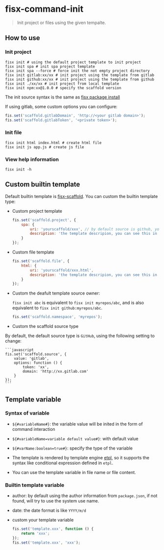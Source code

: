 fisx-command-init
========

> Init project or files using the given tempalte.

## How to use

### Init project

```shell
fisx init # using the default project template to init project
fisx init spa # init spa project template
fisx init spa --force # force init the not empty project directory
fisx init gitlab:xx/xx # init project using the template from gitlab
fisx init github:xx/xx # init project using the template from github
fisx init ./xx/xx # init project from local template
fisx init npm:xx@1.0.0 # specify the scaffold version
```

The init source syntax is the same as [fisx package install](https://github.com/wuhy/fisx-command-install)

If using gitlab, some custom options you can configure:

```javascript
fis.set('scaffold.gitlabDomain', 'http://<your gitlab domain>');
fis.set('scaffold.gitlabToken', '<private token>');
```

### Init file

```shell
fisx init html index.html # create html file
fisx init js app.js # create js file
```
    
### View help information

```shell
fisx init -h
```

## Custom builtin template

Default builtin template is [fisx-scaffold](https://github.com/fisx-scaffold). You can custom the builtin template type:

* Custom project template

    ```javascript
    fis.set('scaffold.project', {
        spa: {
            uri: 'yourscaffold/xxx', // by default source is github, you can use like github:xx to specify the source type
            description: 'the template descripion, you can see this in help information'
        }
    });
    ```
    
* Custom file template

    ```javascript
    fis.set('scaffold.file', {
        html: {
            uri: 'yourscaffold/xxx.html',
            description: 'the template descripion, you can see this in help information'
        }
    });
    ```

* Custom the deafult template source owner:

    `fisx init abc` is equivalent to `fisx init myrepos/abc`, and is also equivalent to `fisx init github:myrepos/abc`.

    ```javascript
    fis.set('scaffold.namespace', 'myrepos');
    ```

* Custom the scaffold source type

By default, the default source type is `GitHub`, using the following setting to change:

    ```javascript
    fis.set('scaffold.source', {
        value: 'gitlab',
        options: function () {
            token: 'xx',
            domain: 'http://xx.gitlab.com'
        }
    });
    ```

## Template variable

### Syntax of variable

* `${#variableName#}`: the variable value will be inited in the form of command interaction

* `${#variableName=variable default value#}`: with default value

* `${#varName:boolean=true#}`: specify the type of the variable

* The template is rendered by template engine [etpl](https://github.com/ecomfe/etpl), so it supports the syntax like conditional expression defined in `etpl`.

* You can use the template variable in file name or file content.

### Builtin template variable

* author: by default using the author information from `package.json`, if not found, will try to use the system use name.

* date: the date format is like `YYYY/m/d`

* custom your template variable

    ```javascript
    fis.set('template.xxx', function () {
        return 'xxx';
    });
    fis.set('template.xxx', 'xxx');
    ```
